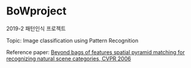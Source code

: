 # BoWproject
2019-2 패턴인식 프로젝트

Topic: Image classification using Pattern Recognition

Reference paper: 
[Beyond bags of features spatial pyramid matching for recognizing natural scene categories, CVPR 2006](https://inc.ucsd.edu/~marni/Igert/Lazebnik_06.pdf)
